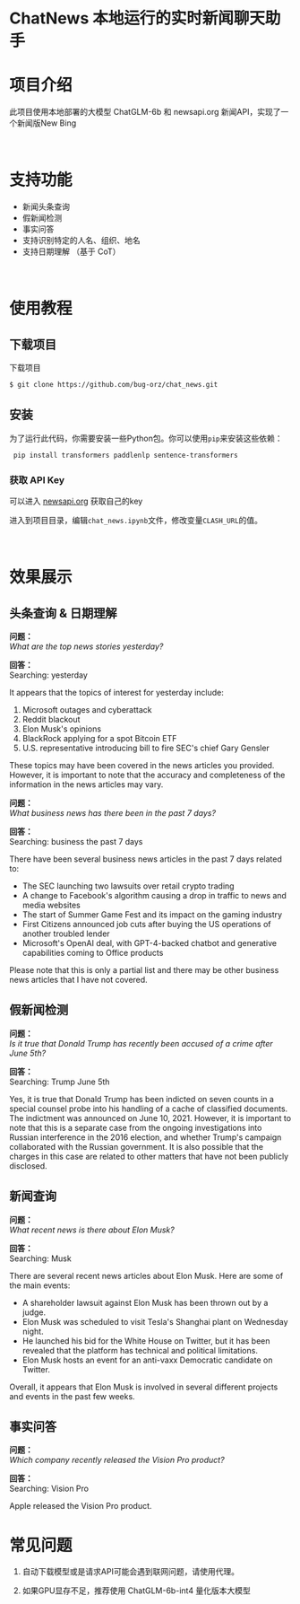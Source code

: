 # ChatNews 本地运行的实时新闻聊天助手

# 项目介绍

此项目使用本地部署的大模型 ChatGLM-6b 和 newsapi.org 新闻API，实现了一个新闻版New Bing

<br>

# 支持功能

- 新闻头条查询
- 假新闻检测
- 事实问答
- 支持识别特定的人名、组织、地名
- 支持日期理解 （基于 CoT）

<br>

# 使用教程

## 下载项目

下载项目

```bash
$ git clone https://github.com/bug-orz/chat_news.git
```

## 安装

为了运行此代码，你需要安装一些Python包。你可以使用`pip`来安装这些依赖：

```bash
 pip install transformers paddlenlp sentence-transformers
```

### 获取 API Key

可以进入 [newsapi.org](https://newsapi.org/account) 获取自己的key

进入到项目目录，编辑`chat_news.ipynb`文件，修改变量`CLASH_URL`的值。

<br>

# 效果展示

头条查询 & 日期理解
---

**问题：**  
_What are the top news stories yesterday?_

**回答：**  
Searching:    yesterday

It appears that the topics of interest for yesterday include:

1. Microsoft outages and cyberattack
2. Reddit blackout
3. Elon Musk's opinions
4. BlackRock applying for a spot Bitcoin ETF
5. U.S. representative introducing bill to fire SEC's chief Gary Gensler

These topics may have been covered in the news articles you provided. However, it is important to note that the accuracy and completeness of the information in the news articles may vary.

**问题：**  
_What business news has there been in the past 7 days?_

**回答：**  
Searching:   business the past 7 days

There have been several business news articles in the past 7 days related to:

* The SEC launching two lawsuits over retail crypto trading
* A change to Facebook's algorithm causing a drop in traffic to news and media websites
* The start of Summer Game Fest and its impact on the gaming industry
* First Citizens announced job cuts after buying the US operations of another troubled lender
* Microsoft's OpenAI deal, with GPT-4-backed chatbot and generative capabilities coming to Office products

Please note that this is only a partial list and there may be other business news articles that I have not covered.

假新闻检测
---

**问题：**  
_Is it true that Donald Trump has recently been accused of a crime after June 5th?_

**回答：**  
Searching:  Trump   June 5th

Yes, it is true that Donald Trump has been indicted on seven counts in a special counsel probe into his handling of a cache of classified documents. The indictment was announced on June 10, 2021. However, it is important to note that this is a separate case from the ongoing investigations into Russian interference in the 2016 election, and whether Trump's campaign collaborated with the Russian government. It is also possible that the charges in this case are related to other matters that have not been publicly disclosed.

新闻查询
---

**问题：**  
_What recent news is there about Elon Musk?_

**回答：**  
Searching:  Musk   

There are several recent news articles about Elon Musk. Here are some of the main events:

* A shareholder lawsuit against Elon Musk has been thrown out by a judge.
* Elon Musk was scheduled to visit Tesla's Shanghai plant on Wednesday night.
* He launched his bid for the White House on Twitter, but it has been revealed that the platform has technical and political limitations.
* Elon Musk hosts an event for an anti-vaxx Democratic candidate on Twitter.

Overall, it appears that Elon Musk is involved in several different projects and events in the past few weeks.

事实问答
---

**问题：**  
_Which company recently released the Vision Pro product?_

**回答：**  
Searching:  Vision Pro   

Apple released the Vision Pro product.

# 常见问题

1. 自动下载模型或是请求API可能会遇到联网问题，请使用代理。

1. 如果GPU显存不足，推荐使用 ChatGLM-6b-int4 量化版本大模型
